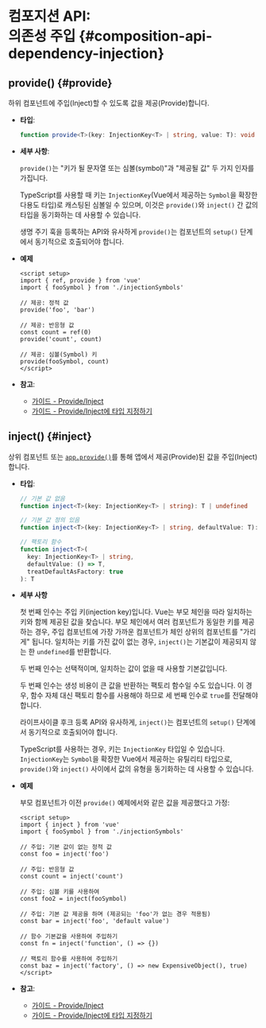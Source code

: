 # 컴포지션 API: <br>의존성 주입 {#composition-api-dependency-injection}

## provide()  {#provide}

하위 컴포넌트에 주입(Inject)할 수 있도록 값을 제공(Provide)합니다.

- **타입**:

  ```ts
  function provide<T>(key: InjectionKey<T> | string, value: T): void
  ```

- **세부 사항**:

  `provide()`는 "키가 될 문자열 또는 심볼(symbol)"과 "제공될 값" 두 가지 인자를 가집니다.

  TypeScript를 사용할 때 키는 `InjectionKey`(Vue에서 제공하는 `Symbol`을 확장한 다용도 타입)로 캐스팅된 심볼일 수 있으며,
  이것은 `provide()`와 `inject()` 간 값의 타입을 동기화하는 데 사용할 수 있습니다.

  생명 주기 훅을 등록하는 API와 유사하게 `provide()`는 컴포넌트의 `setup()` 단계에서 동기적으로 호출되어야 합니다.

- **예제**

  ```vue
  <script setup>
  import { ref, provide } from 'vue'
  import { fooSymbol } from './injectionSymbols'

  // 제공: 정적 값
  provide('foo', 'bar')

  // 제공: 반응형 값
  const count = ref(0)
  provide('count', count)

  // 제공: 심볼(Symbol) 키
  provide(fooSymbol, count)
  </script>
  ```

- **참고**:
  - [가이드 - Provide/Inject](/guide/components/provide-inject)
  - [가이드 - Provide/Inject에 타입 지정하기](/guide/typescript/composition-api.html#typing-provide-inject) <sup class="vt-badge ts" />

## inject() {#inject}

상위 컴포넌트 또는 [`app.provide()`](/api/application.html#app-provide)를 통해 앱에서 제공(Provide)된 값을 주입(Inject)합니다.

- **타입**:

  ```ts
  // 기본 값 없음
  function inject<T>(key: InjectionKey<T> | string): T | undefined

  // 기본 값 정의 있음
  function inject<T>(key: InjectionKey<T> | string, defaultValue: T): T

  // 팩토리 함수
  function inject<T>(
    key: InjectionKey<T> | string,
    defaultValue: () => T,
    treatDefaultAsFactory: true
  ): T
  ```

- **세부 사항**

  첫 번째 인수는 주입 키(injection key)입니다. Vue는 부모 체인을 따라 일치하는 키와 함께 제공된 값을 찾습니다. 부모 체인에서 여러 컴포넌트가 동일한 키를 제공하는 경우, 주입 컴포넌트에 가장 가까운 컴포넌트가 체인 상위의 컴포넌트를 "가리게" 됩니다. 일치하는 키를 가진 값이 없는 경우, `inject()`는 기본값이 제공되지 않는 한 `undefined`를 반환합니다.

  두 번째 인수는 선택적이며, 일치하는 값이 없을 때 사용할 기본값입니다.

  두 번째 인수는 생성 비용이 큰 값을 반환하는 팩토리 함수일 수도 있습니다. 이 경우, 함수 자체 대신 팩토리 함수를 사용해야 하므로 세 번째 인수로 `true`를 전달해야 합니다.

  라이프사이클 후크 등록 API와 유사하게, `inject()`는 컴포넌트의 `setup()` 단계에서 동기적으로 호출되어야 합니다.

  TypeScript를 사용하는 경우, 키는 `InjectionKey` 타입일 수 있습니다. `InjectionKey`는 `Symbol`을 확장한 Vue에서 제공하는 유틸리티 타입으로, `provide()`와 `inject()` 사이에서 값의 유형을 동기화하는 데 사용할 수 있습니다.

- **예제**

  부모 컴포넌트가 이전 `provide()` 예제에서와 같은 값을 제공했다고 가정:

  ```vue
  <script setup>
  import { inject } from 'vue'
  import { fooSymbol } from './injectionSymbols'

  // 주입: 기본 값이 없는 정적 값
  const foo = inject('foo')

  // 주입: 반응형 값
  const count = inject('count')

  // 주입: 심볼 키를 사용하여
  const foo2 = inject(fooSymbol)

  // 주입: 기본 값 제공을 하며 (제공되는 'foo'가 없는 경우 적용됨)
  const bar = inject('foo', 'default value')

  // 함수 기본값을 사용하여 주입하기
  const fn = inject('function', () => {})

  // 팩토리 함수를 사용하여 주입하기
  const baz = inject('factory', () => new ExpensiveObject(), true)
  </script>
  ```

- **참고**:
  - [가이드 - Provide/Inject](/guide/components/provide-inject)
  - [가이드 - Provide/Inject에 타입 지정하기](/guide/typescript/composition-api.html#typing-provide-inject) <sup class="vt-badge ts" />
